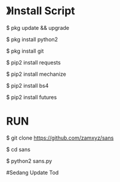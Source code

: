 # 》Install Script

$ pkg update && upgrade

$ pkg install python2

$ pkg install git

$ pip2 install requests

$ pip2 install mechanize

$ pip2 install bs4

$ pip2 install futures

# RUN

$ git clone https://github.com/zamxyz/sans

$ cd sans

$ python2 sans.py



#Sedang Update Tod
